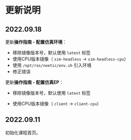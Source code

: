 # 更新说明

## 2022.09.18

更新**操作指南 - 配置仿真环境**：

* 移除镜像版本号，默认使用 `latest` 标签
* 使用CPU版本镜像（ `sim-headless` -> `sim-headless-cpu`）
* 使用 `/opt/ros/noetic/env.sh` 引入环境
* 修正错误

更新**操作指南 - 配置仿真EP**：

* 移除镜像版本号，默认使用 `latest` 标签

* 使用CPU版本镜像（ `client` -> `client-cpu`）

## 2022.09.11

初始化课程首页。

